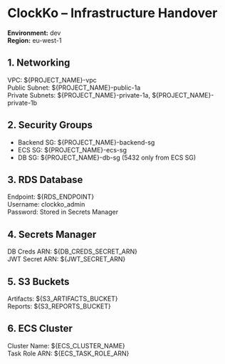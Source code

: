 # ClockKo – Infrastructure Handover

**Environment:** dev  
**Region:** eu-west-1  

## 1. Networking
VPC: ${PROJECT_NAME}-vpc  
Public Subnet: ${PROJECT_NAME}-public-1a  
Private Subnets: ${PROJECT_NAME}-private-1a, ${PROJECT_NAME}-private-1b

## 2. Security Groups
- Backend SG: ${PROJECT_NAME}-backend-sg  
- ECS SG: ${PROJECT_NAME}-ecs-sg  
- DB SG: ${PROJECT_NAME}-db-sg (5432 only from ECS SG)

## 3. RDS Database
Endpoint: ${RDS_ENDPOINT}  
Username: clockko_admin  
Password: Stored in Secrets Manager

## 4. Secrets Manager
DB Creds ARN: ${DB_CREDS_SECRET_ARN}  
JWT Secret ARN: ${JWT_SECRET_ARN}

## 5. S3 Buckets
Artifacts: ${S3_ARTIFACTS_BUCKET}  
Reports: ${S3_REPORTS_BUCKET}

## 6. ECS Cluster
Cluster Name: ${ECS_CLUSTER_NAME}  
Task Role ARN: ${ECS_TASK_ROLE_ARN}
